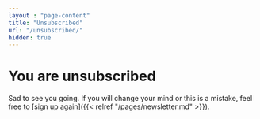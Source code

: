 ```yaml
---
layout : "page-content"
title: "Unsubscribed"
url: "/unsubscribed/"
hidden: true
---
```


# You are unsubscribed

Sad to see you going. If you will change your mind or this is a mistake, feel free to [sign up again]({{< relref "/pages/newsletter.md" >}}).
